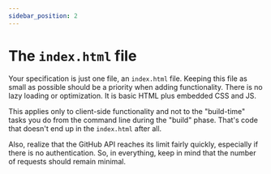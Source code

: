 ```yaml
---
sidebar_position: 2
---
```


# The `index.html` file

Your specification is just one file, an `index.html` file. Keeping this file as small as possible should be a priority when adding functionality. There is no lazy loading or optimization. It is basic HTML plus embedded CSS and JS.

This applies only to client-side functionality and not to the "build-time" tasks you do from the command line during the "build" phase. That's code that doesn't end up in the `index.html` after all.

Also, realize that the GitHub API reaches its limit fairly quickly, especially if there is no authentication. So, in everything, keep in mind that the number of requests should remain minimal.
